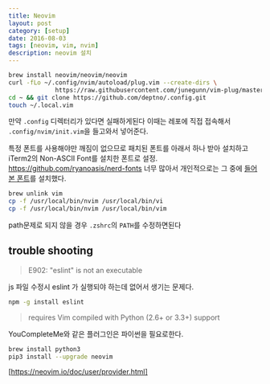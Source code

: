 ```yaml
---
title: Neovim
layout: post
category: [setup]
date: 2016-08-03
tags: [neovim, vim, nvim]
description: neovim 설치
---
```


``` bash
brew install neovim/neovim/neovim
curl -fLo ~/.config/nvim/autoload/plug.vim --create-dirs \
		     https://raw.githubusercontent.com/junegunn/vim-plug/master/plug.vim
cd ~ && git clone https://github.com/deptno/.config.git
touch ~/.local.vim
```

만약 `.config` 디렉터리가 있다면 실패하게된다 이때는 레포에 직접 접속해서 `.config/nvim/init.vim`을 들고와서 넣어준다.

특정 폰트를 사용해야만 깨짐이 없으므로 패치된 폰트를 아래서 하나 받아 설치하고 iTerm2의 Non-ASCII Font를 설치한 폰트로 설정.
<https://github.com/ryanoasis/nerd-fonts> 너무 많아서 개인적으로는 그 중에 [들어본 폰트](https://github.com/ryanoasis/nerd-fonts/blob/master/patched-fonts/DroidSansMono/additional-variations/Droid%20Sans%20Mono%20for%20Powerline%20Nerd%20Font%20Plus%20Font%20Awesome%20Mono%20Windows%20Compatible.otf)를 설치했다.

``` zsh
brew unlink vim
cp -f /usr/local/bin/nvim /usr/local/bin/vi
cp -f /usr/local/bin/nvim /usr/local/bin/vim
```

path문제로 되지 않을 경우 `.zshrc`의 `PATH`를 수정하면된다

## trouble shooting

> E902: "eslint" is not an executable

js 파일 수정시 eslint 가 실행되야 하는데 없어서 생기는 문제다.

``` bash
npm -g install eslint
```

> requires Vim compiled with Python (2.6+ or 3.3+) support

YouCompleteMe와 같은 플러그인은 파이썬을 필요로한다.

```bash
brew install python3
pip3 install --upgrade neovim
```

[https://neovim.io/doc/user/provider.html]
